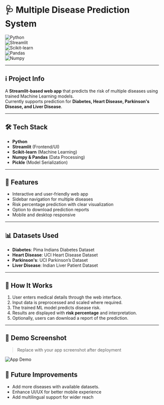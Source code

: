 # 🩺 Multiple Disease Prediction System  

![Python](https://img.shields.io/badge/Python-3.8%2B-blue?logo=python)  
![Streamlit](https://img.shields.io/badge/Streamlit-App-red?logo=streamlit)  
![Scikit-learn](https://img.shields.io/badge/Scikit--learn-ML-orange?logo=scikit-learn)  
![Pandas](https://img.shields.io/badge/Pandas-Data--Analysis-green?logo=pandas)  
![Numpy](https://img.shields.io/badge/Numpy-Numerical--Computing-blue?logo=numpy)  

---

## ℹ️ Project Info
A **Streamlit-based web app** that predicts the risk of multiple diseases using trained Machine Learning models.  
Currently supports prediction for **Diabetes, Heart Disease, Parkinson's Disease, and Liver Disease**.

---

## 🛠️ Tech Stack
- **Python**  
- **Streamlit** (Frontend/UI)  
- **Scikit-learn** (Machine Learning)  
- **Numpy & Pandas** (Data Processing)  
- **Pickle** (Model Serialization)

---

## 🚀 Features
- Interactive and user-friendly web app  
- Sidebar navigation for multiple diseases  
- Risk percentage prediction with clear visualization  
- Option to download prediction reports  
- Mobile and desktop responsive  

---

## 📊 Datasets Used
- **Diabetes**: Pima Indians Diabetes Dataset  
- **Heart Disease**: UCI Heart Disease Dataset  
- **Parkinson's**: UCI Parkinson’s Dataset  
- **Liver Disease**: Indian Liver Patient Dataset  

---

## 📝 How It Works
1. User enters medical details through the web interface.  
2. Input data is preprocessed and scaled where required.  
3. The trained ML model predicts disease risk.  
4. Results are displayed with **risk percentage** and interpretation.  
5. Optionally, users can download a report of the prediction.  

---

## 📸 Demo Screenshot
> Replace with your app screenshot after deployment  

![App Demo](Diseases_Prediction_System_Sample_SS.png)

## 🔮 Future Improvements
- Add more diseases with available datasets.  
- Enhance UI/UX for better mobile experience  
- Add multilingual support for wider reach  

